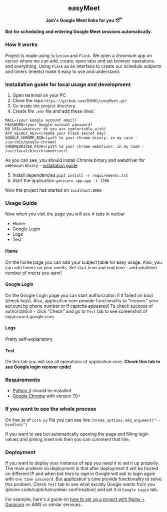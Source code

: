 <h2 align="center">easyMeet</h2>
<p align="center"><b>Join's Google Meet links for you 😴</b></p>

#### Bot for scheduling and entering Google Meet sessions automatically.

### How it works
Project is made using `Selenium` and `Flask`. We open a chromium app on server where we can add, create, open tabs and set browser operations and everything.
Using `Flask` as an interface to create our schedule subjects and timers (meets) make it easy to use and understand.

### Installation guide for local usage and development
1. Open terminal on your PC
2. Clone the repo `https://github.com/DSH01/easyMeet.git`
3. Go inside the project directory
4. Create file `.env` file and add these lines:
```
MAIL=(your Google account email)
PASSWORD=(your Google account password)
DB_URI=(whatever db you are comfortable with)
APP_SECRET_KEY=(create your Flask secret key)
GOOGLE_CHROME_BIN=(path to your chrome binary. in my case - /usr/bin/google-chrome)
CHROMEDRIVER_PATH=(path to your chrome webdriver. in my case - /usr/local/bin/chromedriver)
```
As you can see, you should install Chrome binary and webdriver for selenium library - [installation guide](https://chromedriver.chromium.org/getting-started)

5. Install dependencies `pip3 install -r requirements.txt`
6. Start the application `gunicorn app:app -t 1200`

Now the project has started on `localhost:8000`


### Usage Guide
Now when you visit the page you will see 4 tabs in navbar 
- Home
- Google Login
- Logs
- Test

#### Home
On the home page you can add your subject table for easy usage.
Also, you can add timers on your meets. Set start time and end time - add whatever number of meets you want!

#### Google Login
On the Google Login page you can start authorization if it failed on boot (check logs).
Also, application core provide functionality to "recover" your account by phone number or if captcha appeared!
To check success of authorization - click "Check" and go to `Test` tab to see screenshot of myaccount.google.com

#### Logs
Pretty self-explanatory.

#### Test
On this tab you will see all operations of application core. **Check this tab to see Google login recover code!**


### Requirements
- [Python 3](https://www.python.org/downloads/) should be installed
- [Google Chrome](https://www.google.com/intl/en_in/chrome/) with version 70+


### If you want to see the whole process
On line `30` of `core.py` file you can see line `chrome_options.add_argument("--headless")`

If you want to see bot automatically opening the page and filling login values and joining meet link then you can comment that line.


### Deployment

If you want to deploy your instance of app you need it to set it up properly.
The main problem on deployment is that after deployment it will be hosted on different IP and when bot tries to sign in Google will ask to login again with `one time password`.
But application's core provide functionality to solve this problem. Check `Test` tab to see what excatly Google wants from you (phone code/captcha/number confirmation) and set it in `Google Login` tab.

For example, here's a guide on [how to set up a project with Nginx + Gunicorn](https://www.digitalocean.com/community/tutorials/how-to-set-up-django-with-postgres-nginx-and-gunicorn-on-ubuntu-16-04#create-a-gunicorn-systemd-service-file) on AWS or similar services.
